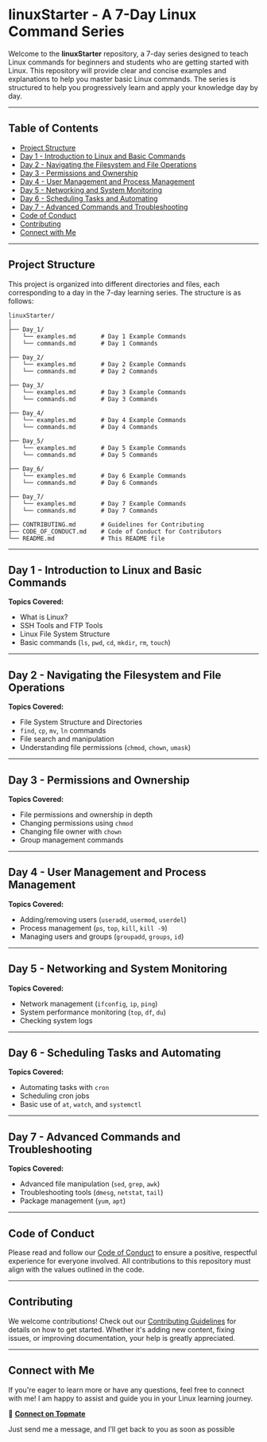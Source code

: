 
# linuxStarter - A 7-Day Linux Command Series

Welcome to the **linuxStarter** repository, a 7-day series designed to teach Linux commands for beginners and students who are getting started with Linux. This repository will provide clear and concise examples and explanations to help you master basic Linux commands. The series is structured to help you progressively learn and apply your knowledge day by day.

---

## Table of Contents

- [Project Structure](#project-structure)
- [Day 1 - Introduction to Linux and Basic Commands](#day-1---introduction-to-linux-and-basic-commands)
- [Day 2 - Navigating the Filesystem and File Operations](#day-2---navigating-the-filesystem-and-file-operations)
- [Day 3 - Permissions and Ownership](#day-3---permissions-and-ownership)
- [Day 4 - User Management and Process Management](#day-4---user-management-and-process-management)
- [Day 5 - Networking and System Monitoring](#day-5---networking-and-system-monitoring)
- [Day 6 - Scheduling Tasks and Automating](#day-6---scheduling-tasks-and-automating)
- [Day 7 - Advanced Commands and Troubleshooting](#day-7---advanced-commands-and-troubleshooting)
- [Code of Conduct](#code-of-conduct)
- [Contributing](#contributing)
- [Connect with Me](#connect-with-me)

---

## Project Structure

This project is organized into different directories and files, each corresponding to a day in the 7-day learning series. The structure is as follows:

```
linuxStarter/
│
├── Day_1/
│   └── examples.md       # Day 1 Example Commands
│   └── commands.md       # Day 1 Commands
│
├── Day_2/
│   └── examples.md       # Day 2 Example Commands
│   └── commands.md       # Day 2 Commands
│
├── Day_3/
│   └── examples.md       # Day 3 Example Commands
│   └── commands.md       # Day 3 Commands
│
├── Day_4/
│   └── examples.md       # Day 4 Example Commands
│   └── commands.md       # Day 4 Commands
│
├── Day_5/
│   └── examples.md       # Day 5 Example Commands
│   └── commands.md       # Day 5 Commands
│
├── Day_6/
│   └── examples.md       # Day 6 Example Commands
│   └── commands.md       # Day 6 Commands
│
├── Day_7/
│   └── examples.md       # Day 7 Example Commands
│   └── commands.md       # Day 7 Commands
│
├── CONTRIBUTING.md       # Guidelines for Contributing
├── CODE_OF_CONDUCT.md    # Code of Conduct for Contributors
└── README.md             # This README file
```

---

## Day 1 - Introduction to Linux and Basic Commands

**Topics Covered:**  
- What is Linux?  
- SSH Tools and FTP Tools  
- Linux File System Structure  
- Basic commands (`ls`, `pwd`, `cd`, `mkdir`, `rm`, `touch`)

---

## Day 2 - Navigating the Filesystem and File Operations

**Topics Covered:**  
- File System Structure and Directories  
- `find`, `cp`, `mv`, `ln` commands  
- File search and manipulation  
- Understanding file permissions (`chmod`, `chown`, `umask`)

---

## Day 3 - Permissions and Ownership

**Topics Covered:**  
- File permissions and ownership in depth  
- Changing permissions using `chmod`  
- Changing file owner with `chown`  
- Group management commands

---

## Day 4 - User Management and Process Management

**Topics Covered:**  
- Adding/removing users (`useradd`, `usermod`, `userdel`)  
- Process management (`ps`, `top`, `kill`, `kill -9`)  
- Managing users and groups (`groupadd`, `groups`, `id`)

---

## Day 5 - Networking and System Monitoring

**Topics Covered:**  
- Network management (`ifconfig`, `ip`, `ping`)  
- System performance monitoring (`top`, `df`, `du`)  
- Checking system logs  

---

## Day 6 - Scheduling Tasks and Automating

**Topics Covered:**  
- Automating tasks with `cron`  
- Scheduling cron jobs  
- Basic use of `at`, `watch`, and `systemctl`

---

## Day 7 - Advanced Commands and Troubleshooting

**Topics Covered:**  
- Advanced file manipulation (`sed`, `grep`, `awk`)  
- Troubleshooting tools (`dmesg`, `netstat`, `tail`)  
- Package management (`yum`, `apt`)

---

## Code of Conduct

Please read and follow our [Code of Conduct](CODE_OF_CONDUCT.md) to ensure a positive, respectful experience for everyone involved. All contributions to this repository must align with the values outlined in the code.

---

## Contributing

We welcome contributions! Check out our [Contributing Guidelines](CONTRIBUTING.md) for details on how to get started. Whether it's adding new content, fixing issues, or improving documentation, your help is greatly appreciated.

---

## Connect with Me

If you're eager to learn more or have any questions, feel free to connect with me! I am happy to assist and guide you in your Linux learning journey.  

🔗 **[Connect on Topmate](https://staging2.topmate.io/kala)**  

Just send me a message, and I’ll get back to you as soon as possible
